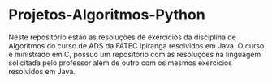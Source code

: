 # Projetos-Algoritmos-Python
Neste repositório estão as resoluções de exercícios da disciplina de Algoritmos do curso de ADS da FATEC Ipiranga resolvidos em Java. O curso é ministrado em C, possuo um repositório com as resoluções na linguagem solicitada pelo professor além de outro com os mesmos exercícios resolvidos em Java.

